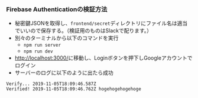 ### Firebase Authenticationの検証方法

- 秘密鍵JSONを取得し、`frontend/secret`ディレクトリにファイル名は適当でいいので保存する。（検証用のものはSlackで配ります。）  
- 別々のターミナルから以下のコマンドを実行 
  - `npm run server`
  - `npm run dev`
- [http://localhost:3000/](http://localhost:3000/)に移動し、Loginボタンを押下しGoogleアカウントでログイン
- サーバーのログに以下のように出たら成功
```
Verify... 2019-11-05T18:09:46.587Z
Verified! 2019-11-05T18:09:46.762Z hogehogehogehoge
```